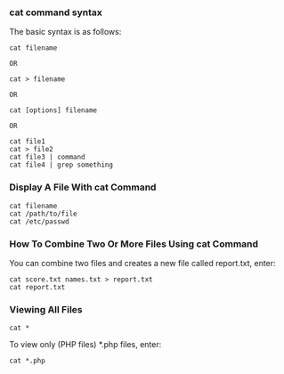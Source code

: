 ### cat command syntax
The basic syntax is as follows:
```
cat filename

OR

cat > filename

OR

cat [options] filename

OR

cat file1
cat > file2
cat file3 | command
cat file4 | grep something
```

### Display A File With cat Command
```
cat filename
cat /path/to/file
cat /etc/passwd
```
### How To Combine Two Or More Files Using cat Command
You can combine two files and creates a new file called report.txt, enter:
```
cat score.txt names.txt > report.txt
cat report.txt
```

### Viewing All Files
```
cat *
```
To view only (PHP files) *.php files, enter:
```
cat *.php
```

